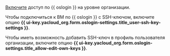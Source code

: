 [Включите](../../organization/operations/os-login-access.md) доступ по {{ oslogin }} на уровне организации.

Чтобы подключиться к ВМ по {{ oslogin }} с SSH-ключом, включите опцию **{{ ui-key.yacloud_org.form.oslogin-settings.title_user-ssh-key-settings }}**.

Чтобы иметь возможность добавить SSH-ключ в профиль пользователя организации, включите опцию **{{ ui-key.yacloud_org.form.oslogin-settings.title_allow-edit-own-keys }}**.
